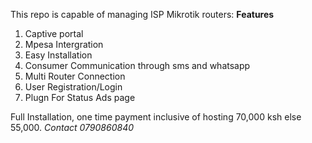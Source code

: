 This repo is capable of managing ISP Mikrotik routers:
**Features**
1. Captive portal
2. Mpesa Intergration
3. Easy Installation
4. Consumer Communication through sms and whatsapp
5. Multi Router Connection
6. User Registration/Login
7. Plugn For Status Ads page

Full Installation, one time payment inclusive of hosting 70,000 ksh else 55,000.
*Contact 0790860840*
